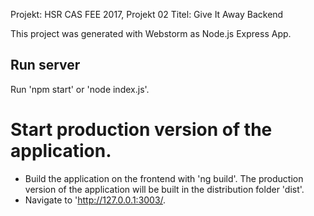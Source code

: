 Projekt: HSR CAS FEE 2017, Projekt 02
Titel: Give It Away Backend


This project was generated with Webstorm as Node.js Express App.


## Run server

Run 'npm start' or 'node index.js'.



# Start production version of the application.

- Build the application on the frontend with 'ng build'. The production version of the application will be built in the distribution folder 'dist'.
- Navigate to 'http://127.0.0.1:3003/.